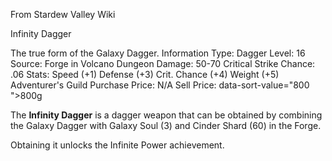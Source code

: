 From Stardew Valley Wiki

Infinity Dagger

The true form of the Galaxy Dagger. Information Type: Dagger Level: 16 Source: Forge in Volcano Dungeon Damage: 50-70 Critical Strike Chance: .06 Stats: Speed (+1) Defense (+3) Crit. Chance (+4) Weight (+5) Adventurer's Guild Purchase Price: N/A Sell Price: data-sort-value="800 "&gt;800g

The **Infinity Dagger** is a dagger weapon that can be obtained by combining the Galaxy Dagger with Galaxy Soul (3) and Cinder Shard (60) in the Forge.

Obtaining it unlocks the Infinite Power achievement.